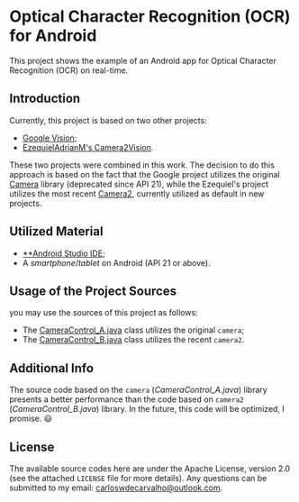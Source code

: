 # Optical Character Recognition (OCR) for Android

This project shows the example of an Android app for Optical Character Recognition (OCR) on real-time.

## Introduction

Currently, this project is based on two other projects:

 - [Google Vision](https://developers.google.com/vision/);
 - [EzequielAdrianM's Camera2Vision](https://github.com/EzequielAdrianM/Camera2Vision).

These two projects were combined in this work. The decision to do this approach is based on the fact that the Google project utilizes the original [Camera](https://developer.android.com/reference/android/hardware/Camera.html) library (deprecated since API 21), while the Ezequiel's project utilizes the most recent [Camera2](https://developer.android.com/reference/android/hardware/camera2/package-summary), currently utilized as default in new projects.

## Utilized Material

 - [**Android Studio IDE](https://developer.android.com/studio/);
 - A _smartphone_/_tablet_ on Android (API 21 or above).

## Usage of the Project Sources

you may use the sources of this project as follows: 

 - The [CameraControl_A.java](app/src/main/java/com/carzuilha/ocr/control/CameraControl_A.java) class utilizes the original `camera`;
 - The [CameraControl_B.java](app/src/main/java/com/carzuilha/ocr/controlCameraControl_B.java) class utilizes the recent `camera2`.

## Additional Info

The source code based on the `camera` (_CameraControl_A.java_) library presents a better performance than the code based on `camera2` (_CameraControl_B.java_) library. In the future, this code will be optimized, I promise. 😃 

## License

The available source codes here are under the Apache License, version 2.0 (see the attached `LICENSE` file for more details). Any questions can be submitted to my email: carloswdecarvalho@outlook.com.

